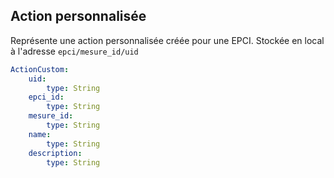 ## Action personnalisée
Représente une action personnalisée créée pour une EPCI. Stockée en local à l'adresse `epci/mesure_id/uid`

```yaml
ActionCustom:
    uid:
        type: String
    epci_id:
        type: String
    mesure_id:
        type: String
    name:
        type: String
    description:
        type: String
```

